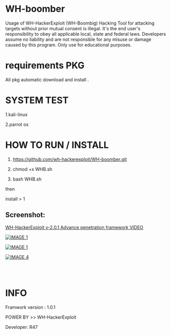 # WH-boomber

Usage of WH-HackerExploit (WH-Boombig) Hacking Tool for attacking targets without prior mutual  consent is illegal. It's the end user's responsibility to obey all applicable local, state and federal laws. Developers assume no liability and are not responsible for any misuse or damage caused by this program. Only use for educational purposes. 

# requirements PKG
All pkg automatic download and install .


# SYSTEM TEST
1.kali-linux

2.parrot os

# HOW TO RUN / INSTALL 
1. https://github.com/wh-hackerexploit/WH-boomber.git

2. chmod +x WHB.sh

3. bash WHB.sh

then

install > 1

## Screenshot:

[WH-HackerExploit v-2.0.1 Advance penetration framework VIDEO](https://www.youtube.com/watch?v=rcU2D8eeuYE "WH-HackerExploit v-2.0.1 Advance penetration framework ") 

[![IMAGE 1](https://raw.githubusercontent.com/wh-hackerexploit/WH-boomber/master/img/whb.png)](https://www.youtube.com/watch?v=rcU2D8eeuYE "WH-HackerExploit v-2.0.1 Advance penetration framework VIDEO")

[![IMAGE 1](https://raw.githubusercontent.com/wh-hackerexploit/WH-boomber/master/img/whb3.png)](https://www.youtube.com/watch?v=rcU2D8eeuYE "WH-HackerExploit v-2.0.1 Advance penetration framework VIDEO")

[![IMAGE 4](https://raw.githubusercontent.com/wh-hackerexploit/WH-boomber/master/img/whb4.png)](https://www.youtube.com/watch?v=rcU2D8eeuYE "WH-HackerExploit v-2.0.1 Advance penetration framework VIDEO")


<br /><br />

# INFO
Framwork version : 1.0.1 

POWER BY >> WH-HackerExploit  

Developer: R47 
